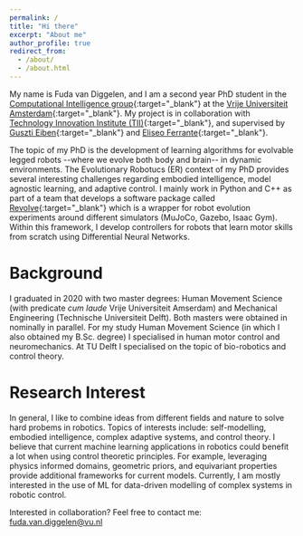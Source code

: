 ```yaml
---
permalink: /
title: "Hi there"
excerpt: "About me"
author_profile: true
redirect_from: 
  - /about/
  - /about.html
---
```


My name is Fuda van Diggelen, and I am a second year PhD student in the [Computational Intelligence group](https://cs.vu.nl/ci/){:target="_blank"} at the [Vrije Universiteit Amsterdam](https://vu.nl/nl){:target="_blank"}.
My project is in collaboration with [Technology Innovation Institute (TII)](https://www.tii.ae/){:target="_blank"}, and supervised by [Guszti Eiben](https://www.cs.vu.nl/~gusz/){:target="_blank"} and [Eliseo Ferrante](https://cs.vu.nl/ci/index.php/dr-eliseo-ferrante/){:target="_blank"}. 

The topic of my PhD is the development of learning algorithms for evolvable legged robots --where we evolve both body and brain-- in dynamic environments. 
The Evolutionary Robotucs (ER) context of my PhD provides several interesting challenges regarding embodied intelligence, model agnostic learning, and adaptive control.
I mainly work in Python and C++ as part of a team that develops a software package called [Revolve](https://ci-group.github.io/revolve2/installation/index.html){:target="_blank"} which is a wrapper for robot evolution experiments around different simulators (MuJoCo, Gazebo, Isaac Gym). 
Within this framework, I develop controllers for robots that learn motor skills from scratch using Differential Neural Networks. 

Background
======
I graduated in 2020 with two master degrees: Human Movement Science (with predicate _cum laude_ Vrije Universiteit Amserdam) and Mechanical Engineering (Technische Universiteit Delft). 
Both masters were obtained in nominally in parallel.
For my study Human Movement Science (in which I also obtained my B.Sc. degree) I specialised in human motor control and neuromechanics. 
At TU Delft I specialised on the topic of bio-robotics and control theory. 

Research Interest
======
In general, I like to combine ideas from different fields and nature to solve hard probems in robotics. 
Topics of interests include: self-modelling, embodied intelligence, complex adaptive systems, and control theory. 
I believe that current machine learning applications in robotics could benefit a lot when using control theoretic principles. 
For example, leveraging physics informed domains, geometric priors, and equivariant properties provide additional frameworks for current models. 
Currently, I am mostly interested in the use of ML for data-driven modelling of complex systems in robotic control.

Interested in collaboration?
Feel free to contact me: [fuda.van.diggelen@vu.nl](mailto:fuda.van.diggelen@vu.nl)
